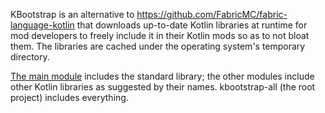 KBootstrap is an alternative to https://github.com/FabricMC/fabric-language-kotlin that downloads up-to-date Kotlin libraries at runtime for mod developers to freely include it in their Kotlin mods so as to not bloat them. The libraries are cached under the operating system's temporary directory.

[The main module](./kbootstrap) includes the standard library; the other modules include other Kotlin libraries as suggested by their names.
kbootstrap-all (the root project) includes everything.

